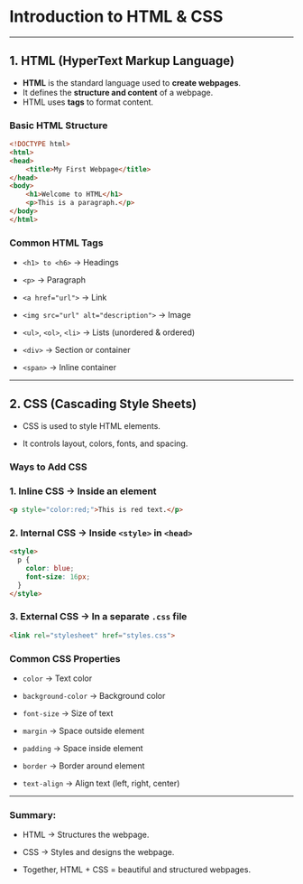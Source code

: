 # Introduction to HTML & CSS  

---

## 1. HTML (HyperText Markup Language)  
- **HTML** is the standard language used to **create webpages**.  
- It defines the **structure and content** of a webpage.  
- HTML uses **tags** to format content.  

### Basic HTML Structure  
```html
<!DOCTYPE html>
<html>
<head>
    <title>My First Webpage</title>
</head>
<body>
    <h1>Welcome to HTML</h1>
    <p>This is a paragraph.</p>
</body>
</html>
```

### Common HTML Tags

- `<h1> to <h6>` → Headings

- `<p>` → Paragraph

- `<a href="url">` → Link

- `<img src="url" alt="description">` → Image

- `<ul>`, `<ol>`, `<li>` → Lists (unordered & ordered)

- `<div>` → Section or container

- `<span>` → Inline container

---

## 2. CSS (Cascading Style Sheets)

- CSS is used to style HTML elements.

- It controls layout, colors, fonts, and spacing.

### Ways to Add CSS

### 1. Inline CSS → Inside an element

```html
<p style="color:red;">This is red text.</p>
```

### 2. Internal CSS → Inside `<style>` in `<head>`

```html
<style>
  p {
    color: blue;
    font-size: 16px;
  }
</style>
```

### 3. External CSS → In a separate `.css` file

```html
<link rel="stylesheet" href="styles.css">
```

### Common CSS Properties

- `color` → Text color

- `background-color` → Background color

- `font-size` → Size of text

- `margin` → Space outside element

- `padding` → Space inside element

- `border` → Border around element

- `text-align` → Align text (left, right, center)

---

### Summary:

- HTML → Structures the webpage.

- CSS → Styles and designs the webpage.

- Together, HTML + CSS = beautiful and structured webpages.
